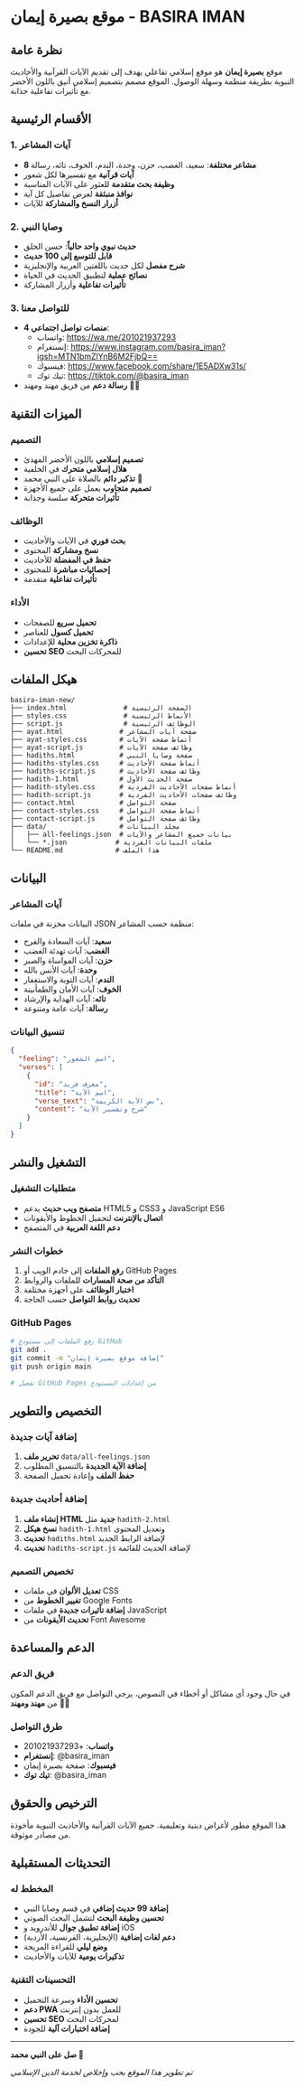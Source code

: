 # موقع بصيرة إيمان - BASIRA IMAN

## نظرة عامة

موقع **بصيرة إيمان** هو موقع إسلامي تفاعلي يهدف إلى تقديم الآيات القرآنية والأحاديث النبوية بطريقة منظمة وسهلة الوصول. الموقع مصمم بتصميم إسلامي أنيق باللون الأخضر مع تأثيرات تفاعلية جذابة.

## الأقسام الرئيسية

### 1. آيات المشاعر
- **8 مشاعر مختلفة**: سعيد، الغضب، حزن، وحدة، الندم، الخوف، تائه، رسالة
- **آيات قرآنية** مع تفسيرها لكل شعور
- **وظيفة بحث متقدمة** للعثور على الآيات المناسبة
- **نوافذ منبثقة** لعرض تفاصيل كل آية
- **أزرار النسخ والمشاركة** للآيات

### 2. وصايا النبي
- **حديث نبوي واحد حالياً**: حسن الخلق
- **قابل للتوسع إلى 100 حديث**
- **شرح مفصل** لكل حديث باللغتين العربية والإنجليزية
- **نصائح عملية** لتطبيق الحديث في الحياة
- **تأثيرات تفاعلية** وأزرار المشاركة

### 3. للتواصل معنا
- **4 منصات تواصل اجتماعي**:
  - واتساب: https://wa.me/201021937293
  - إنستغرام: https://www.instagram.com/basira_iman?igsh=MTN1bmZlYnB6M2FjbQ==
  - فيسبوك: https://www.facebook.com/share/1E5ADXw31s/
  - تيك توك: https://tiktok.com/@basira_iman
- **رسالة دعم** من فريق مهند ومهند 🏃‍♂️

## الميزات التقنية

### التصميم
- **تصميم إسلامي** باللون الأخضر المهدئ
- **هلال إسلامي متحرك** في الخلفية
- **تذكير دائم** بالصلاة على النبي محمد 💚
- **تصميم متجاوب** يعمل على جميع الأجهزة
- **تأثيرات متحركة** سلسة وجذابة

### الوظائف
- **بحث فوري** في الآيات والأحاديث
- **نسخ ومشاركة** المحتوى
- **حفظ في المفضلة** للأحاديث
- **إحصائيات مباشرة** للمحتوى
- **تأثيرات تفاعلية** متقدمة

### الأداء
- **تحميل سريع** للصفحات
- **تحميل كسول** للعناصر
- **ذاكرة تخزين محلية** للإعدادات
- **تحسين SEO** للمحركات البحث

## هيكل الملفات

```
basira-iman-new/
├── index.html              # الصفحة الرئيسية
├── styles.css              # الأنماط الرئيسية
├── script.js               # الوظائف الرئيسية
├── ayat.html              # صفحة آيات المشاعر
├── ayat-styles.css        # أنماط صفحة الآيات
├── ayat-script.js         # وظائف صفحة الآيات
├── hadiths.html           # صفحة وصايا النبي
├── hadiths-styles.css     # أنماط صفحة الأحاديث
├── hadiths-script.js      # وظائف صفحة الأحاديث
├── hadith-1.html          # صفحة الحديث الأول
├── hadith-styles.css      # أنماط صفحات الأحاديث الفردية
├── hadith-script.js       # وظائف صفحات الأحاديث الفردية
├── contact.html           # صفحة التواصل
├── contact-styles.css     # أنماط صفحة التواصل
├── contact-script.js      # وظائف صفحة التواصل
├── data/                  # مجلد البيانات
│   ├── all-feelings.json  # بيانات جميع المشاعر والآيات
│   └── *.json            # ملفات البيانات الفردية
└── README.md             # هذا الملف
```

## البيانات

### آيات المشاعر
البيانات مخزنة في ملفات JSON منظمة حسب المشاعر:
- **سعيد**: آيات السعادة والفرح
- **الغضب**: آيات تهدئة الغضب
- **حزن**: آيات المواساة والصبر
- **وحدة**: آيات الأنس بالله
- **الندم**: آيات التوبة والاستغفار
- **الخوف**: آيات الأمان والطمأنينة
- **تائه**: آيات الهداية والإرشاد
- **رسالة**: آيات عامة ومتنوعة

### تنسيق البيانات
```json
{
  "feeling": "اسم الشعور",
  "verses": [
    {
      "id": "معرف فريد",
      "title": "اسم الآية",
      "verse_text": "نص الآية الكريمة",
      "content": "شرح وتفسير الآية"
    }
  ]
}
```

## التشغيل والنشر

### متطلبات التشغيل
- **متصفح ويب حديث** يدعم HTML5 و CSS3 و JavaScript ES6
- **اتصال بالإنترنت** لتحميل الخطوط والأيقونات
- **دعم اللغة العربية** في المتصفح

### خطوات النشر
1. **رفع الملفات** إلى خادم الويب أو GitHub Pages
2. **التأكد من صحة المسارات** للملفات والروابط
3. **اختبار الوظائف** على أجهزة مختلفة
4. **تحديث روابط التواصل** حسب الحاجة

### GitHub Pages
```bash
# رفع الملفات إلى مستودع GitHub
git add .
git commit -m "إضافة موقع بصيرة إيمان"
git push origin main

# تفعيل GitHub Pages من إعدادات المستودع
```

## التخصيص والتطوير

### إضافة آيات جديدة
1. **تحرير ملف** `data/all-feelings.json`
2. **إضافة الآية الجديدة** بالتنسيق المطلوب
3. **حفظ الملف** وإعادة تحميل الصفحة

### إضافة أحاديث جديدة
1. **إنشاء ملف HTML جديد** مثل `hadith-2.html`
2. **نسخ هيكل** `hadith-1.html` وتعديل المحتوى
3. **تحديث** `hadiths.html` لإضافة الرابط الجديد
4. **تحديث** `hadiths-script.js` لإضافة الحديث للقائمة

### تخصيص التصميم
- **تعديل الألوان** في ملفات CSS
- **تغيير الخطوط** من Google Fonts
- **إضافة تأثيرات جديدة** في ملفات JavaScript
- **تحديث الأيقونات** من Font Awesome

## الدعم والمساعدة

### فريق الدعم
في حال وجود أي مشاكل أو أخطاء في النصوص، يرجى التواصل مع فريق الدعم المكون من **مهند ومهند** 🏃‍♂️

### طرق التواصل
- **واتساب**: +201021937293
- **إنستغرام**: @basira_iman
- **فيسبوك**: صفحة بصيرة إيمان
- **تيك توك**: @basira_iman

## الترخيص والحقوق

هذا الموقع مطور لأغراض دينية وتعليمية. جميع الآيات القرآنية والأحاديث النبوية مأخوذة من مصادر موثوقة.

## التحديثات المستقبلية

### المخطط له
- **إضافة 99 حديث إضافي** في قسم وصايا النبي
- **تحسين وظيفة البحث** لتشمل البحث الصوتي
- **إضافة تطبيق جوال** للأندرويد و iOS
- **دعم لغات إضافية** (الإنجليزية، الفرنسية، الأردية)
- **وضع ليلي** للقراءة المريحة
- **تذكيرات يومية** للآيات والأحاديث

### التحسينات التقنية
- **تحسين الأداء** وسرعة التحميل
- **دعم PWA** للعمل بدون إنترنت
- **تحسين SEO** لمحركات البحث
- **إضافة اختبارات آلية** للجودة

---

**صل على النبي محمد 💚**

*تم تطوير هذا الموقع بحب وإخلاص لخدمة الدين الإسلامي*

